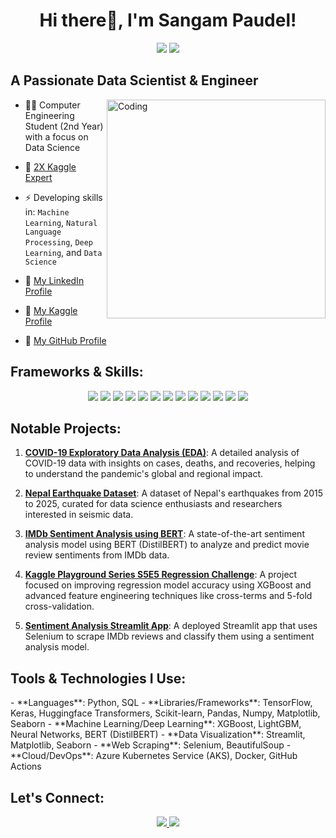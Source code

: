 <h1 align="center"><b>Hi there👋, I'm Sangam Paudel!</b></h1>

<p align="center">
    <a href="https://www.linkedin.com/in/sangampaudel530" alt="LinkedIn">
        <img src="https://img.shields.io/badge/-LinkedIn-blue?style=flat-square&logo=LinkedIn" /></a>
    <a href="https://www.kaggle.com/sangampaudel530" alt="Kaggle">
        <img src="https://img.shields.io/badge/-Kaggle-3a424f?flat-square&logo=Kaggle" /></a>
</p>

<h2 align="left"><b>A Passionate Data Scientist & Engineer</b></h2>
<img align="right" alt="Coding" width="350" src="https://cdn.dribbble.com/users/1162077/screenshots/3848914/media/7ed7d5ca074b48b328150e5a231e8d1f.gif">

- 👨‍💻 Computer Engineering Student (2nd Year) with a focus on Data Science
- 🤖 [2X Kaggle Expert](https://www.kaggle.com/sangampaudel530)
- ⚡ Developing skills in: `Machine Learning`, `Natural Language Processing`, `Deep Learning`, and `Data Science`

- 🚀 [My LinkedIn Profile](https://www.linkedin.com/in/sangampaudel530)
- 🚀 [My Kaggle Profile](https://www.kaggle.com/sangampaudel530)
- 🚀 [My GitHub Profile](https://github.com/sangampaudel530)

<h2 align="left">Frameworks & Skills:</h2>
<p align="center">
    <img src="https://img.shields.io/badge/-TensorFlow-white?style=flat-square&logo=TensorFlow&logoColor=orange" />
    <img src="https://img.shields.io/badge/-Keras-BB0000?flat-square&logo=Keras" />
    <img src="https://img.shields.io/badge/-Sklearn-606FC5?style=flat-square&logo=sklearn&logoColor=orange" />
    <img src="https://img.shields.io/badge/-Pandas-38365A?style=flat-square&logo=Pandas&logoColor=white" />
    <img src="https://img.shields.io/badge/-OpenCV-white?style=flat-square&logo=OpenCV&logoColor=black" />
    <img src="https://img.shields.io/badge/-Numpy-093B4A?style=flat-square&logo=Numpy&logoColor=grey" />
    <img src="https://img.shields.io/badge/-Matplotlib-C7D0C5?style=flat-square&logo=python" />
    <img src="https://img.shields.io/badge/-Seaborn-49666A?style=flat-square&logo=python" />
    <img src="https://img.shields.io/badge/-Jupyter-E1EFF1?style=flat-square&logo=Jupyter" />
    <img src="https://img.shields.io/badge/-Nltk-0D3A41?style=flat-square&logo=python" />
    <img src="https://img.shields.io/badge/-Requests_HTML-4B3385?style=flat-square&logo=Requests_HTML&logoColor=white" />
    <img src="https://img.shields.io/badge/-Optuna-FF6F3D?style=flat-square&logo=Optuna" />
    <img src="https://img.shields.io/badge/-DistilBERT-FF7F00?style=flat-square&logo=Huggingface&logoColor=white" />
</p>

<h2 align="left">Notable Projects:</h2>

1. **[COVID-19 Exploratory Data Analysis (EDA)](https://www.kaggle.com/sangampaudel)**: A detailed analysis of COVID-19 data with insights on cases, deaths, and recoveries, helping to understand the pandemic's global and regional impact.
   
2. **[Nepal Earthquake Dataset](https://www.kaggle.com/sangampaudel)**: A dataset of Nepal's earthquakes from 2015 to 2025, curated for data science enthusiasts and researchers interested in seismic data.

3. **[IMDb Sentiment Analysis using BERT](https://www.kaggle.com/sangampaudel)**: A state-of-the-art sentiment analysis model using BERT (DistilBERT) to analyze and predict movie review sentiments from IMDb data.

4. **[Kaggle Playground Series S5E5 Regression Challenge](https://www.kaggle.com/sangampaudel)**: A project focused on improving regression model accuracy using XGBoost and advanced feature engineering techniques like cross-terms and 5-fold cross-validation.

5. **[Sentiment Analysis Streamlit App](https://github.com/sangampaudel)**: A deployed Streamlit app that uses Selenium to scrape IMDb reviews and classify them using a sentiment analysis model.

<h2 align="left">Tools & Technologies I Use:</h2>
- **Languages**: Python, SQL
- **Libraries/Frameworks**: TensorFlow, Keras, Huggingface Transformers, Scikit-learn, Pandas, Numpy, Matplotlib, Seaborn
- **Machine Learning/Deep Learning**: XGBoost, LightGBM, Neural Networks, BERT (DistilBERT)
- **Data Visualization**: Streamlit, Matplotlib, Seaborn
- **Web Scraping**: Selenium, BeautifulSoup
- **Cloud/DevOps**: Azure Kubernetes Service (AKS), Docker, GitHub Actions

<h2 align="left">Let's Connect:</h2>
<p align="center">
    <a href="https://www.linkedin.com/in/sangam-paudel" target="_blank">
        <img src="https://img.shields.io/badge/-Connect%20on%20LinkedIn-blue?style=flat-square&logo=LinkedIn&logoColor=white" />
    </a>
    <a href="https://www.kaggle.com/sangampaudel" target="_blank">
        <img src="https://img.shields.io/badge/-Explore%20my%20Kaggle%20profile-3a424f?style=flat-square&logo=Kaggle&logoColor=white" />
    </a>
</p>

